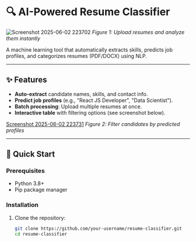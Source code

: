 # 🔍 AI-Powered Resume Classifier

![Screenshot 2025-06-02 223702](https://github.com/user-attachments/assets/bbc7bedf-d89f-4988-9b5b-29b8a3acf47d)
*Figure 1: Upload resumes and analyze them instantly*

A machine learning tool that automatically extracts skills, predicts job profiles, and categorizes resumes (PDF/DOCX) using NLP.

---

## ✨ Features
- **Auto-extract** candidate names, skills, and contact info.
- **Predict job profiles** (e.g., "React JS Developer", "Data Scientist").
- **Batch processing**: Upload multiple resumes at once.
- **Interactive table** with filtering options (see screenshot below).

[Screenshot 2025-06-02 223731](https://github.com/user-attachments/assets/45187417-64d8-4b49-b342-c9e9f99820cb) 
*Figure 2: Filter candidates by predicted profiles*

---

## 🚀 Quick Start

### Prerequisites
- Python 3.8+
- Pip package manager

### Installation
1. Clone the repository:
   ```bash
   git clone https://github.com/your-username/resume-classifier.git
   cd resume-classifier

